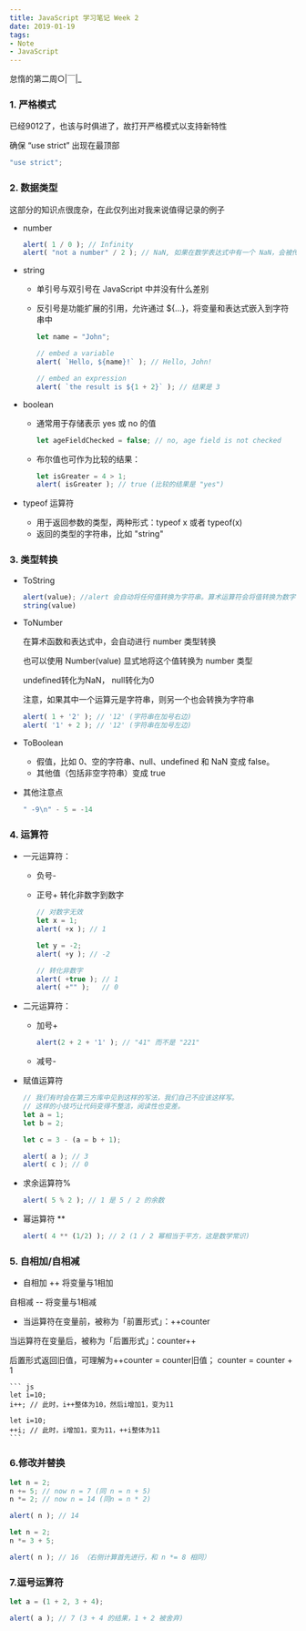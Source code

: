 ```yaml
---
title: JavaScript 学习笔记 Week 2
date: 2019-01-19
tags: 
- Note
- JavaScript
---
```


怠惰的第二周○|￣|_

<!--more-->

### 1. 严格模式

已经9012了，也该与时俱进了，故打开严格模式以支持新特性

确保 “use strict” 出现在最顶部

```javascript
"use strict";
```

### 2. 数据类型
	
这部分的知识点很庞杂，在此仅列出对我来说值得记录的例子

- number

	```javascript
	alert( 1 / 0 ); // Infinity
	alert( "not a number" / 2 ); // NaN, 如果在数学表达式中有一个 NaN，会被传播到最终结果
	```

- string

	- 单引号与双引号在 JavaScript 中并没有什么差别

	- 反引号是功能扩展的引用，允许通过 ${…}，将变量和表达式嵌入到字符串中
	
		```javascript
		let name = "John"; 
		
		// embed a variable
		alert( `Hello, ${name}!` ); // Hello, John!
		
		// embed an expression
		alert( `the result is ${1 + 2}` ); // 结果是 3
		```

- boolean

	- 通常用于存储表示 yes 或 no 的值
	
		```javascript
		let ageFieldChecked = false; // no, age field is not checked
		```

	- 布尔值也可作为比较的结果：

		```javascript
		let isGreater = 4 > 1;
		alert( isGreater ); // true (比较的结果是 "yes")
		```

- typeof 运算符

	- 用于返回参数的类型，两种形式：typeof x 或者 typeof(x)
	- 返回的类型的字符串，比如 "string"

### 3. 类型转换

- ToString

	```javascript
	alert(value); //alert 会自动将任何值转换为字符串。算术运算符会将值转换为数字
	string(value)
	```
	
- ToNumber

	在算术函数和表达式中，会自动进行 number 类型转换
	
	也可以使用 Number(value) 显式地将这个值转换为 number 类型
	
	undefined转化为NaN， null转化为0
	
	注意，如果其中一个运算元是字符串，则另一个也会转换为字符串
	
	```javascript
	alert( 1 + '2' ); // '12' (字符串在加号右边)
	alert( '1' + 2 ); // '12' (字符串在加号左边)
	```

- ToBoolean

    - 假值，比如 0、空的字符串、null、undefined 和 NaN 变成 false。
    - 其他值（包括非空字符串）变成 true

- 其他注意点

	```javascript
	" -9\n" - 5 = -14
	```

### 4. 运算符

- 一元运算符：
	- 负号-
	- 正号+ 转化非数字到数字
	
		```javascript
		// 对数字无效
		let x = 1;
		alert( +x ); // 1
		
		let y = -2;
		alert( +y ); // -2
		
		// 转化非数字
		alert( +true ); // 1
		alert( +"" );   // 0
		```

- 二元运算符：
	- 加号+ 
	
		```javascript
		alert(2 + 2 + '1' ); // "41" 而不是 "221"
		```
	
	- 减号-

- 赋值运算符

	```javascript
	// 我们有时会在第三方库中见到这样的写法，我们自己不应该这样写。
	// 这样的小技巧让代码变得不整洁，阅读性也变差。
	let a = 1;
	let b = 2;
	
	let c = 3 - (a = b + 1);
	
	alert( a ); // 3
	alert( c ); // 0
	```

- 求余运算符%

	```javascript
	alert( 5 % 2 ); // 1 是 5 / 2 的余数
	```

- 幂运算符 **

	```javascript
	alert( 4 ** (1/2) ); // 2 (1 / 2 幂相当于平方，这是数学常识)
	```

### 5. 自相加/自相减

- 自相加 ++ 将变量与1相加

 自相减 -- 将变量与1相减
	
- 当运算符在变量前，被称为「前置形式」：++counter

 当运算符在变量后，被称为「后置形式」：counter++

 后置形式返回旧值，可理解为++counter = counter旧值； counter = counter + 1
 
	``` js
	let i=10;
	i++; // 此时，i++整体为10，然后i增加1，变为11
	
	let i=10;
	++i; // 此时，i增加1，变为11，++i整体为11
	```
	
### 6.修改并替换

```js
let n = 2;
n += 5; // now n = 7 (同 n = n + 5)
n *= 2; // now n = 14 (同n = n * 2)

alert( n ); // 14

let n = 2;
n *= 3 + 5;

alert( n ); // 16 （右侧计算首先进行，和 n *= 8 相同）
```

### 7.逗号运算符

```js
let a = (1 + 2, 3 + 4);

alert( a ); // 7 (3 + 4 的结果，1 + 2 被舍弃)
```